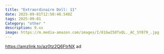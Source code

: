 ```yaml
---
title: "Extraordinaire Doll: 11"
date: 2025-09-01T12:50:48.548Z
tags: 2025-09-01
Category: "other "
description: 9.xx
image: https://m.media-amazon.com/images/I/81Gw258TxQL._AC_SY879_.jpg
---
```

https://amzlink.to/az0tz2Q6FtrNX ad